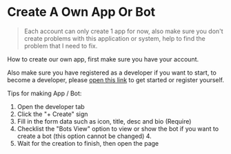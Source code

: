 # Create A Own App Or Bot

> Each account can only create 1 app for now, also make sure you don't create problems with this application or system, help to find the problem that I need to fix.

How to create our own app, first make sure you have your account.

Also make sure you have registered as a developer if you want to start, to become a developer, please [open this link](https://catmentions.vercel.app/developer) to get started or register yourself.

Tips for making App / Bot:

1. Open the developer tab
2. Click the "+ Create" sign
3. Fill in the form data such as icon, title, desc and bio (Require)
4. Checklist the "Bots View" option to view or show the bot if you want to create a bot (this option cannot be changed) 4.
5. Wait for the creation to finish, then open the page
